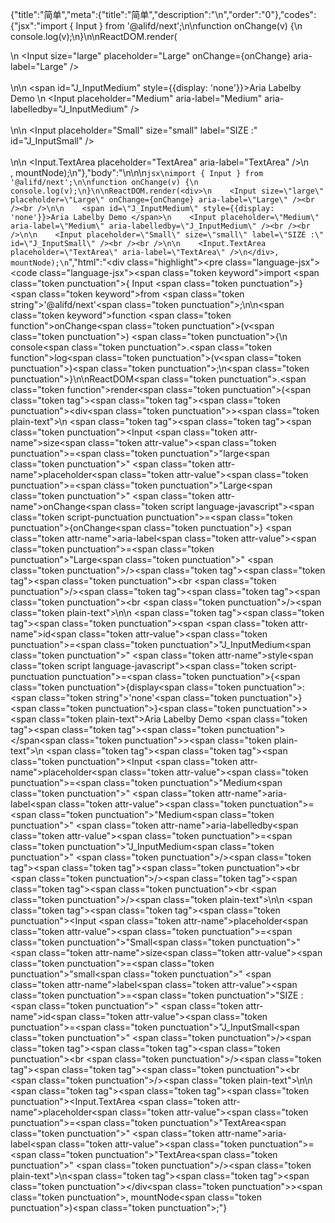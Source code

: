 {"title":"简单","meta":{"title":"简单","description":"\n","order":"0"},"codes":{"jsx":"import { Input } from '@alifd/next';\n\nfunction onChange(v) {\n    console.log(v);\n}\n\nReactDOM.render(<div>\n    <Input size=\"large\" placeholder=\"Large\" onChange={onChange} aria-label=\"Large\" /><br /><br />\n\n    <span id=\"J_InputMedium\" style={{display: 'none'}}>Aria Labelby Demo </span>\n    <Input placeholder=\"Medium\" aria-label=\"Medium\" aria-labelledby=\"J_InputMedium\" /><br /><br />\n\n    <Input placeholder=\"Small\" size=\"small\" label=\"SIZE :\" id=\"J_InputSmall\" /><br /><br />\n\n    <Input.TextArea placeholder=\"TextArea\" aria-label=\"TextArea\" />\n</div>, mountNode);\n"},"body":"\n\n\n````jsx\nimport { Input } from '@alifd/next';\n\nfunction onChange(v) {\n    console.log(v);\n}\n\nReactDOM.render(<div>\n    <Input size=\"large\" placeholder=\"Large\" onChange={onChange} aria-label=\"Large\" /><br /><br />\n\n    <span id=\"J_InputMedium\" style={{display: 'none'}}>Aria Labelby Demo </span>\n    <Input placeholder=\"Medium\" aria-label=\"Medium\" aria-labelledby=\"J_InputMedium\" /><br /><br />\n\n    <Input placeholder=\"Small\" size=\"small\" label=\"SIZE :\" id=\"J_InputSmall\" /><br /><br />\n\n    <Input.TextArea placeholder=\"TextArea\" aria-label=\"TextArea\" />\n</div>, mountNode);\n````","html":"<script>(function(){\"use strict\";\n\nvar _next = require(\"@alifd/next\");\n\nfunction onChange(v) {\n    console.log(v);\n}\n\nReactDOM.render(React.createElement(\n    \"div\",\n    null,\n    React.createElement(_next.Input, { size: \"large\", placeholder: \"Large\", onChange: onChange, \"aria-label\": \"Large\" }),\n    React.createElement(\"br\", null),\n    React.createElement(\"br\", null),\n    React.createElement(\n        \"span\",\n        { id: \"J_InputMedium\", style: { display: 'none' } },\n        \"Aria Labelby Demo \"\n    ),\n    React.createElement(_next.Input, { placeholder: \"Medium\", \"aria-label\": \"Medium\", \"aria-labelledby\": \"J_InputMedium\" }),\n    React.createElement(\"br\", null),\n    React.createElement(\"br\", null),\n    React.createElement(_next.Input, { placeholder: \"Small\", size: \"small\", label: \"SIZE :\", id: \"J_InputSmall\" }),\n    React.createElement(\"br\", null),\n    React.createElement(\"br\", null),\n    React.createElement(_next.Input.TextArea, { placeholder: \"TextArea\", \"aria-label\": \"TextArea\" })\n), mountNode);})()</script><div class=\"highlight\"><pre class=\"language-jsx\"><code class=\"language-jsx\"><span class=\"token keyword\">import</span> <span class=\"token punctuation\">{</span> Input <span class=\"token punctuation\">}</span> <span class=\"token keyword\">from</span> <span class=\"token string\">'@alifd/next'</span><span class=\"token punctuation\">;</span>\n\n<span class=\"token keyword\">function</span> <span class=\"token function\">onChange</span><span class=\"token punctuation\">(</span>v<span class=\"token punctuation\">)</span> <span class=\"token punctuation\">{</span>\n    console<span class=\"token punctuation\">.</span><span class=\"token function\">log</span><span class=\"token punctuation\">(</span>v<span class=\"token punctuation\">)</span><span class=\"token punctuation\">;</span>\n<span class=\"token punctuation\">}</span>\n\nReactDOM<span class=\"token punctuation\">.</span><span class=\"token function\">render</span><span class=\"token punctuation\">(</span><span class=\"token tag\"><span class=\"token tag\"><span class=\"token punctuation\">&lt;</span>div</span><span class=\"token punctuation\">></span></span><span class=\"token plain-text\">\n    </span><span class=\"token tag\"><span class=\"token tag\"><span class=\"token punctuation\">&lt;</span>Input</span> <span class=\"token attr-name\">size</span><span class=\"token attr-value\"><span class=\"token punctuation\">=</span><span class=\"token punctuation\">\"</span>large<span class=\"token punctuation\">\"</span></span> <span class=\"token attr-name\">placeholder</span><span class=\"token attr-value\"><span class=\"token punctuation\">=</span><span class=\"token punctuation\">\"</span>Large<span class=\"token punctuation\">\"</span></span> <span class=\"token attr-name\">onChange</span><span class=\"token script language-javascript\"><span class=\"token script-punctuation punctuation\">=</span><span class=\"token punctuation\">{</span>onChange<span class=\"token punctuation\">}</span></span> <span class=\"token attr-name\">aria-label</span><span class=\"token attr-value\"><span class=\"token punctuation\">=</span><span class=\"token punctuation\">\"</span>Large<span class=\"token punctuation\">\"</span></span> <span class=\"token punctuation\">/></span></span><span class=\"token tag\"><span class=\"token tag\"><span class=\"token punctuation\">&lt;</span>br</span> <span class=\"token punctuation\">/></span></span><span class=\"token tag\"><span class=\"token tag\"><span class=\"token punctuation\">&lt;</span>br</span> <span class=\"token punctuation\">/></span></span><span class=\"token plain-text\">\n\n    </span><span class=\"token tag\"><span class=\"token tag\"><span class=\"token punctuation\">&lt;</span>span</span> <span class=\"token attr-name\">id</span><span class=\"token attr-value\"><span class=\"token punctuation\">=</span><span class=\"token punctuation\">\"</span>J_InputMedium<span class=\"token punctuation\">\"</span></span> <span class=\"token attr-name\">style</span><span class=\"token script language-javascript\"><span class=\"token script-punctuation punctuation\">=</span><span class=\"token punctuation\">{</span><span class=\"token punctuation\">{</span>display<span class=\"token punctuation\">:</span> <span class=\"token string\">'none'</span><span class=\"token punctuation\">}</span><span class=\"token punctuation\">}</span></span><span class=\"token punctuation\">></span></span><span class=\"token plain-text\">Aria Labelby Demo </span><span class=\"token tag\"><span class=\"token tag\"><span class=\"token punctuation\">&lt;/</span>span</span><span class=\"token punctuation\">></span></span><span class=\"token plain-text\">\n    </span><span class=\"token tag\"><span class=\"token tag\"><span class=\"token punctuation\">&lt;</span>Input</span> <span class=\"token attr-name\">placeholder</span><span class=\"token attr-value\"><span class=\"token punctuation\">=</span><span class=\"token punctuation\">\"</span>Medium<span class=\"token punctuation\">\"</span></span> <span class=\"token attr-name\">aria-label</span><span class=\"token attr-value\"><span class=\"token punctuation\">=</span><span class=\"token punctuation\">\"</span>Medium<span class=\"token punctuation\">\"</span></span> <span class=\"token attr-name\">aria-labelledby</span><span class=\"token attr-value\"><span class=\"token punctuation\">=</span><span class=\"token punctuation\">\"</span>J_InputMedium<span class=\"token punctuation\">\"</span></span> <span class=\"token punctuation\">/></span></span><span class=\"token tag\"><span class=\"token tag\"><span class=\"token punctuation\">&lt;</span>br</span> <span class=\"token punctuation\">/></span></span><span class=\"token tag\"><span class=\"token tag\"><span class=\"token punctuation\">&lt;</span>br</span> <span class=\"token punctuation\">/></span></span><span class=\"token plain-text\">\n\n    </span><span class=\"token tag\"><span class=\"token tag\"><span class=\"token punctuation\">&lt;</span>Input</span> <span class=\"token attr-name\">placeholder</span><span class=\"token attr-value\"><span class=\"token punctuation\">=</span><span class=\"token punctuation\">\"</span>Small<span class=\"token punctuation\">\"</span></span> <span class=\"token attr-name\">size</span><span class=\"token attr-value\"><span class=\"token punctuation\">=</span><span class=\"token punctuation\">\"</span>small<span class=\"token punctuation\">\"</span></span> <span class=\"token attr-name\">label</span><span class=\"token attr-value\"><span class=\"token punctuation\">=</span><span class=\"token punctuation\">\"</span>SIZE :<span class=\"token punctuation\">\"</span></span> <span class=\"token attr-name\">id</span><span class=\"token attr-value\"><span class=\"token punctuation\">=</span><span class=\"token punctuation\">\"</span>J_InputSmall<span class=\"token punctuation\">\"</span></span> <span class=\"token punctuation\">/></span></span><span class=\"token tag\"><span class=\"token tag\"><span class=\"token punctuation\">&lt;</span>br</span> <span class=\"token punctuation\">/></span></span><span class=\"token tag\"><span class=\"token tag\"><span class=\"token punctuation\">&lt;</span>br</span> <span class=\"token punctuation\">/></span></span><span class=\"token plain-text\">\n\n    </span><span class=\"token tag\"><span class=\"token tag\"><span class=\"token punctuation\">&lt;</span>Input.TextArea</span> <span class=\"token attr-name\">placeholder</span><span class=\"token attr-value\"><span class=\"token punctuation\">=</span><span class=\"token punctuation\">\"</span>TextArea<span class=\"token punctuation\">\"</span></span> <span class=\"token attr-name\">aria-label</span><span class=\"token attr-value\"><span class=\"token punctuation\">=</span><span class=\"token punctuation\">\"</span>TextArea<span class=\"token punctuation\">\"</span></span> <span class=\"token punctuation\">/></span></span><span class=\"token plain-text\">\n</span><span class=\"token tag\"><span class=\"token tag\"><span class=\"token punctuation\">&lt;/</span>div</span><span class=\"token punctuation\">></span></span><span class=\"token punctuation\">,</span> mountNode<span class=\"token punctuation\">)</span><span class=\"token punctuation\">;</span></code></pre></div>"}